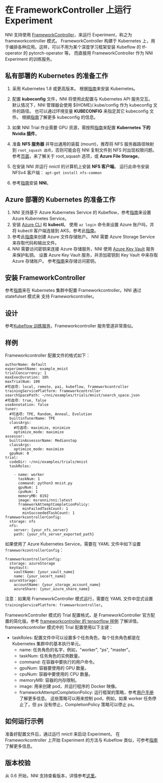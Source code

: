 # **在 FrameworkController 上运行 Experiment**

NNI 支持使用 [FrameworkController](https://github.com/Microsoft/frameworkcontroller)，来运行 Experiment，称之为 frameworkcontroller 模式。 FrameworkController 构建于 Kubernetes 上，用于编排各种应用。这样，可以不用为某个深度学习框架安装 Kubeflow 的 tf-operator 的 pytorch-operator 等。 而直接用 FrameworkController 作为 NNI Experiment 的训练服务。

## 私有部署的 Kubernetes 的准备工作

1. 采用 Kubernetes 1.8 或更高版本。 根据[指南](https://kubernetes.io/docs/setup/)来安装 Kubernetes。
2. 配置 **kubeconfig** 文件，NNI 将使用此配置与 Kubernetes API 服务交互。 默认情况下，NNI 管理器会使用 $(HOME)/.kube/config 作为 kubeconfig 文件的路径。 也可以通过环境变量 **KUBECONFIG** 来指定其它 kubeconfig 文件。 根据[指南](https://kubernetes.io/docs/concepts/configuration/organize-cluster-access-kubeconfig)了解更多 kubeconfig 的信息。
3. 如果 NNI Trial 作业需要 GPU 资源，需按照[指南](https://github.com/NVIDIA/k8s-device-plugin)来配置 **Kubernetes 下的 Nvidia 插件**。
4. 准备 **NFS 服务器** 并导出通用的装载 (mount)，推荐将 NFS 服务器路径映射到 `root_squash 选项`，否则可能会在 NNI 复制文件到 NFS 时出现权限问题。 参考[页面](https://linux.die.net/man/5/exports)，来了解关于 root_squash 选项，或 **Azure File Storage**。
5. 在安装 NNI 并运行 nnictl 的计算机上安装 **NFS 客户端**。 运行此命令安装 NFSv4 客户端： ```apt-get install nfs-common```

6. 参考[指南](QuickStart.md)安装 **NNI**。

## Azure 部署的 Kubernetes 的准备工作

1. NNI 支持基于 Azure Kubernetes Service 的 Kubeflow，参考[指南](https://azure.microsoft.com/en-us/services/kubernetes-service/)来设置 Azure Kubernetes Service。
2. 安装 [Azure CLI](https://docs.microsoft.com/en-us/cli/azure/install-azure-cli?view=azure-cli-latest) 和 **kubectl**。 使用 `az login` 命令来设置 Azure 账户吗，并将 kubectl 客户端连接到 AKS，参考此[指南](https://docs.microsoft.com/en-us/azure/aks/kubernetes-walkthrough#connect-to-the-cluster)。
3. 参考此[指南](https://docs.microsoft.com/en-us/azure/storage/common/storage-quickstart-create-account?tabs=portal)来创建 Azure 文件存储账户。 NNI 需要 Azure Storage Service 来存取代码和输出文件。
4. NNI 需要访问密钥来连接 Azure 存储服务，NNI 使用 [Azure Key Vault](https://azure.microsoft.com/en-us/services/key-vault/) 服务来保护私钥。 设置 Azure Key Vault 服务，并添加密钥到 Key Vault 中来存取 Azure 存储账户。 参考[指南](https://docs.microsoft.com/en-us/azure/key-vault/quick-create-cli)来存储访问密钥。

## 安装 FrameworkController

参考[指南](https://github.com/Microsoft/frameworkcontroller/tree/master/example/run)来在 Kubernetes 集群中配置 Frameworkcontroller。NNI 通过 statefulset 模式来 支持 Frameworkcontroller。

## 设计

参考[Kubeflow 训练服务](./KubeflowMode.md)，Frameworkcontroller 服务管道非常类似。

## 样例

Frameworkcontroller 配置文件的格式如下：

    authorName: default
    experimentName: example_mnist
    trialConcurrency: 1
    maxExecDuration: 10h
    maxTrialNum: 100
    #可选项: local, remote, pai, kubeflow, frameworkcontroller
    trainingServicePlatform: frameworkcontroller
    searchSpacePath: ~/nni/examples/trials/mnist/search_space.json
    #可选项: true, false
    useAnnotation: false
    tuner:
      #可选项: TPE, Random, Anneal, Evolution
      builtinTunerName: TPE
      classArgs:
        #可选项: maximize, minimize
        optimize_mode: maximize
    assessor:
      builtinAssessorName: Medianstop
      classArgs:
        optimize_mode: maximize
      gpuNum: 0
    trial:
      codeDir: ~/nni/examples/trials/mnist
      taskRoles:
    
        - name: worker
          taskNum: 1
          command: python3 mnist.py
          gpuNum: 1
          cpuNum: 1
          memoryMB: 8192
          image: msranni/nni:latest
          frameworkAttemptCompletionPolicy:
            minFailedTaskCount: 1
            minSucceededTaskCount: 1
    frameworkcontrollerConfig:
      storage: nfs
      nfs:
        server: {your_nfs_server}
        path: {your_nfs_server_exported_path}
    

如果使用了 Azure Kubernetes Service，需要在 YAML 文件中如下设置 `frameworkcontrollerConfig`：

    frameworkcontrollerConfig:
      storage: azureStorage
      keyVault:
        vaultName: {your_vault_name}
        name: {your_secert_name}
      azureStorage:
        accountName: {your_storage_account_name}
        azureShare: {your_azure_share_name}
    

注意：如果用 FrameworkController 模式运行，需要在 YAML 文件中显式设置 `trainingServicePlatform: frameworkcontroller`。

FrameworkController 模式的 Trial 配置格式，是 FrameworkController 官方配置的简化版。参考 [frameworkcontroller 的 tensorflow 样例](https://github.com/Microsoft/frameworkcontroller/blob/master/example/framework/scenario/tensorflow/cpu/tensorflowdistributedtrainingwithcpu.yaml) 了解详情。  
frameworkcontroller 模式中的 Trial 配置使用以下主键：

* taskRoles: 配置文件中可以设置多个任务角色，每个任务角色都是在 Kubernetes 集群中的基本执行单元。 
   * name: 任务角色的名字，例如，"worker", "ps", "master"。
   * taskNum: 任务角色的实例数量。
   * command: 在容器中要执行的用户命令。
   * gpuNum: 容器要使用的 GPU 数量。
   * cpuNum: 容器中要使用的 CPU 数量。
   * memoryMB: 容器的内存限制。
   * image: 用来创建 pod，并运行程序的 Docker 映像。
   * frameworkAttemptCompletionPolicy: 运行框架的策略，参考[用户手册](https://github.com/Microsoft/frameworkcontroller/blob/master/doc/user-manual.md#frameworkattemptcompletionpolicy)了解更多信息。 这些策略可以用来控制 pod，例如，如果 worker 任务停止了，但 ps 没有停止，CompletionPolicy 策略可以停止 ps。

## 如何运行示例

准备好配置文件后，通过运行 nnictl 来启动 Experiment。 在 Frameworkcontroller 上开始 Experiment 的方法与 Kubeflow 类似，可参考[指南](./KubeflowMode.md)了解更多信息。

## 版本校验

从 0.6 开始，NNI 支持查看版本，详情参考[这里](PAIMode.md)。